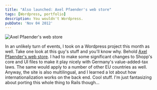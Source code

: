 ```yaml
---
title: "Also launched: Axel Pfaender's web store"
tags: [Wordpress, portfolio]
description: You wouldn't Wordpress.
pubDate: 'Nov 04 2012'
---
```


![Axel Pfaender's web store](/images/posts/axel-web-store.png)

In an unlikely turn of events, I took on a Wordpress project this month as well. Take one look at this guy's stuff and you'll know why. Behold [Axel Pfaender's web store](http://shop.axelpfaender.com/). I had to make some significant changes to Shopp's core and UI files to make it play nicely with Germany's value-added-tax laws. The same would apply to a number of other EU countries as well. Anyway, the site is also multilingual, and I learned a lot about how internationalization works on the back end. Cool stuff. I'm just fantasizing about porting this whole thing to Rails though...
